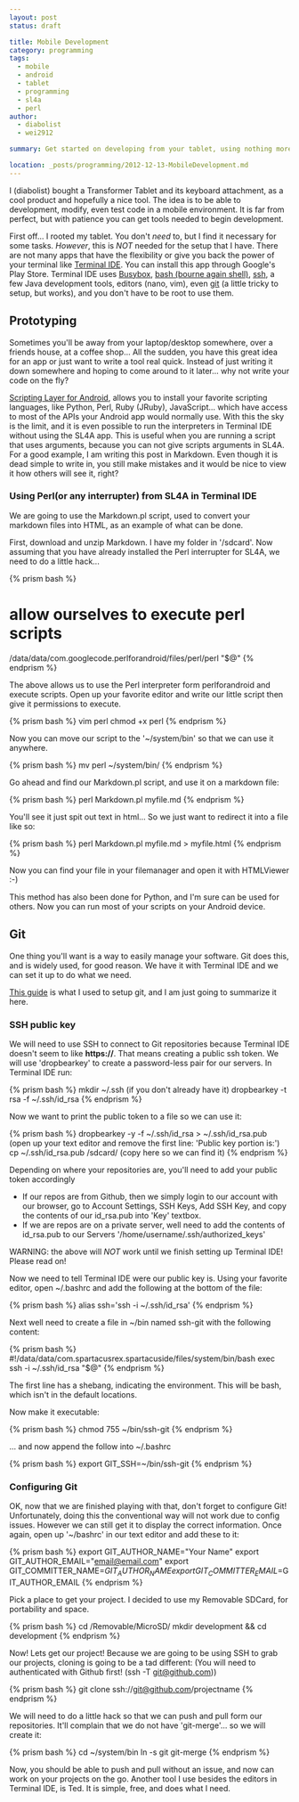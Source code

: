 ```yaml
---
layout: post
status: draft

title: Mobile Development
category: programming
tags: 
  - mobile
  - android
  - tablet
  - programming
  - sl4a
  - perl
author: 
  - diabolist
  - wei2912

summary: Get started on developing from your tablet, using nothing more then a Tablet (Asus TF700T Transformer).

location: _posts/programming/2012-12-13-MobileDevelopment.md
---
```


I (diabolist) bought a Transformer Tablet and its keyboard attachment, as a cool product and hopefully a nice tool. The idea is to be able to development, modify, even test code in a mobile environment. It is far from perfect, but with patience you can get tools needed to begin development.

First off... I rooted my tablet. You don't *need* to, but I find it necessary for some tasks. *However*, this is *NOT* needed for the setup that I have. There are not many apps that have the flexibility or give you back the power of your terminal like [Terminal IDE](http://www.spartacusrex.com/terminalide.htm). You can install this app through Google's Play Store. Terminal IDE uses [Busybox](http://www.busybox.net/about.html), [bash (bourne again shell)](http://www.gnu.org/software/bash/), [ssh](http://www.openssh.org/), a few Java development tools, editors (nano, vim), even [git](http://git-scm.com/) (a little tricky to setup, but works), and you don't have to be root to use them.

<!--more-->

## Prototyping

Sometimes you'll be away from your laptop/desktop somewhere, over a friends house, at a coffee shop... All the sudden, you have this great idea for an app or just want to write a tool real quick. Instead of just writing it down somewhere and hoping to come around to it later... why not write your code on the fly?

[Scripting Layer for Android](http://code.google.com/p/android-scripting/), allows you to install your favorite scripting languages, like Python, Perl, Ruby (JRuby), JavaScript... which have access to most of the APIs your Android app would normally use. With this the sky is the limit, and it is even possible to run the interpreters in Terminal IDE without using the SL4A app. This is useful when you are running a script that uses arguments, because you can not give scripts arguments in SL4A. For a good example, I am writing this post in Markdown. Even though it is dead simple to write in, you still make mistakes and it would be nice to view it how others will see it, right?

### Using Perl(or any interrupter) from SL4A in Terminal IDE

We are going to use the Markdown.pl script, used to convert your markdown files into HTML, as an example of what can be done.

First, download and unzip Markdown. I have my folder in '/sdcard'. Now assuming that you have already installed the Perl interrupter for SL4A, we need to do a little hack...

{% prism bash %}
# allow ourselves to execute perl scripts
/data/data/com.googlecode.perlforandroid/files/perl/perl "$@"
{% endprism %}

The above allows us to use the Perl interpreter form perlforandroid and execute scripts. Open up your favorite editor and write our little script then give it permissions to execute.

{% prism bash %}
vim perl
chmod +x perl
{% endprism %}

Now you can move our script to the '~/system/bin' so that we can use it anywhere.

{% prism bash %}
mv perl ~/system/bin/
{% endprism %}

Go ahead and find our Markdown.pl script, and use it on a markdown file:

{% prism bash %}
perl Markdown.pl myfile.md
{% endprism %}

You'll see it just spit out text in html... So we just want to redirect it into a file like so:

{% prism bash %}
perl Markdown.pl myfile.md > myfile.html
{% endprism %}

Now you can find your file in your filemanager and open it with HTMLViewer  :-)

This method has also been done for Python, and I'm sure can be used for others. Now you can run most of your scripts on your Android device.

## Git

One thing you'll want is a way to easily manage your software. Git does this, and is widely used, for good reason. We have it with Terminal IDE and we can set it up to do what we need.

[This guide](lox-o-drome.blogspot.com/2012/08/damgit-how-to-painfully-set-up-git-on.html) is what I used to setup git, and I am just going to summarize it here.

### SSH public key

We will need to use SSH to connect to Git repositories because Terminal IDE doesn't seem to like __https://__. That means creating a public ssh token. We will use 'dropbearkey' to create a password-less pair for our servers. In Terminal IDE run:

{% prism bash %}
mkdir ~/.ssh (if you don't already have it)
dropbearkey -t rsa -f ~/.ssh/id_rsa
{% endprism %}

Now we want to print the public token to a file so we can use it:

{% prism bash %}
dropbearkey -y -f ~/.ssh/id_rsa > ~/.ssh/id_rsa.pub (open up your text editor and remove the first line: 'Public key portion is:')
cp ~/.ssh/id_rsa.pub /sdcard/ (copy here so we can find it)
{% endprism %}

Depending on where your repositories are, you'll need to add your public token accordingly

- If our repos are from Github, then we simply login to our account with our browser, go to Account Settings, SSH Keys, Add SSH Key, and copy the contents of our id_rsa.pub into 'Key' textbox.
- If we are repos are on a private server, well need to add the contents of id_rsa.pub to our Servers '/home/username/.ssh/authorized_keys'

WARNING: the above will _NOT_ work until we finish setting up Terminal IDE! Please read on!

Now we need to tell Terminal IDE were our public key is. Using your favorite editor, open ~/.bashrc and add the following at the bottom of the file:

{% prism bash %}
alias ssh='ssh -i ~/.ssh/id_rsa'
{% endprism %}

Next well need to create a file in ~/bin named ssh-git with the following content:

{% prism bash %}
#!/data/data/com.spartacusrex.spartacuside/files/system/bin/bash
exec ssh -i ~/.ssh/id_rsa "$@"
{% endprism %}
    
The first line has a shebang, indicating the environment. This will be bash, which isn't in the default locations.

Now make it executable:

{% prism bash %}
chmod 755 ~/bin/ssh-git
{% endprism %}

... and now append the follow into ~/.bashrc

{% prism bash %}
export GIT_SSH=~/bin/ssh-git
{% endprism %}

### Configuring Git

OK, now that we are finished playing with that, don't forget to configure Git! Unfortunately, doing this the conventional way will not work due to config issues. However we can still get it to display the correct information. Once again, open up '~/bashrc' in our text editor and add these to it:

{% prism bash %}
export GIT_AUTHOR_NAME="Your Name"
export GIT_AUTHOR_EMAIL="email@email.com"
export GIT_COMMITTER_NAME=$GIT_AUTHOR_NAME
export GIT_COMMITTER_EMAIL=$GIT_AUTHOR_EMAIL
{% endprism %}

Pick a place to get your project. I decided to use my Removable SDCard, for portability and space.

{% prism bash %}
cd /Removable/MicroSD/
mkdir development && cd development
{% endprism %}

Now! Lets get our project! Because we are going to be using SSH to grab our projects, cloning is going to be a tad different: (You will need to authenticated with Github first! (ssh -T git@github.com))

{% prism bash %}
git clone ssh://git@github.com/projectname
{% endprism %}

We will need to do a little hack so that we can push and pull form our repositories. It'll complain that we do not have 'git-merge'... so we will create it:

{% prism bash %}
cd ~/system/bin
ln -s git git-merge
{% endprism %}

Now, you should be able to push and pull without an issue, and now can work on your projects on the go. Another tool I use besides the editors in Terminal IDE, is Ted. It is simple, free, and does what I need.
